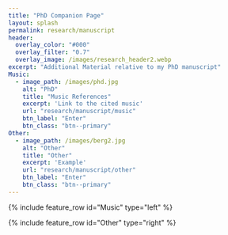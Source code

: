 ```yaml
---
title: "PhD Companion Page"
layout: splash
permalink: research/manuscript
header:
  overlay_color: "#000"
  overlay_filter: "0.7"
  overlay_image: /images/research_header2.webp
excerpt: "Additional Material relative to my PhD manuscript"
Music:
  - image_path: /images/phd.jpg
    alt: "PhD"
    title: "Music References"
    excerpt: 'Link to the cited music'
    url: "research/manuscript/music"
    btn_label: "Enter"
    btn_class: "btn--primary"
Other:
  - image_path: /images/berg2.jpg
    alt: "Other"
    title: "Other"
    excerpt: 'Example'
    url: "research/manuscript/other"
    btn_label: "Enter"
    btn_class: "btn--primary"
---
```


{% include feature_row id="Music" type="left" %}

{% include feature_row id="Other" type="right" %}

